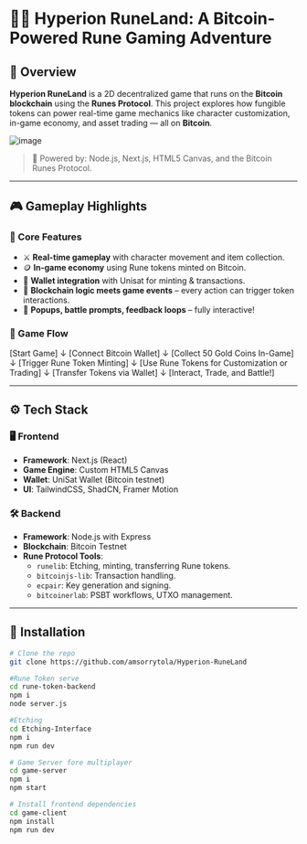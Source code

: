 # 🧙‍♂️ Hyperion RuneLand: A Bitcoin-Powered Rune Gaming Adventure

## 🚀 Overview

**Hyperion RuneLand** is a 2D decentralized game that runs on the **Bitcoin blockchain** using the **Runes Protocol**. This project explores how fungible tokens can power real-time game mechanics like character customization, in-game economy, and asset trading — all on **Bitcoin**.

![image](https://github.com/user-attachments/assets/321f64c3-6a4a-47da-865a-9d76e8ffe0c2)

> 🔗 Powered by: Node.js, Next.js, HTML5 Canvas, and the Bitcoin Runes Protocol.

---

## 🎮 Gameplay Highlights

### 🧩 Core Features

- ⚔️ **Real-time gameplay** with character movement and item collection.
- 🪙 **In-game economy** using Rune tokens minted on Bitcoin.
- 🔐 **Wallet integration** with Unisat for minting & transactions.
- 🧠 **Blockchain logic meets game events** – every action can trigger token interactions.
- 🎁 **Popups, battle prompts, feedback loops** – fully interactive!

### 🧬 Game Flow

[Start Game] ↓ [Connect Bitcoin Wallet] ↓ [Collect 50 Gold Coins In-Game] ↓ [Trigger Rune Token Minting] ↓ [Use Rune Tokens for Customization or Trading] ↓ [Transfer Tokens via Wallet] ↓ [Interact, Trade, and Battle!]


---

## ⚙️ Tech Stack

### 🖥️ Frontend

- **Framework**: Next.js (React)
- **Game Engine**: Custom HTML5 Canvas
- **Wallet**: UniSat Wallet (Bitcoin testnet)
- **UI**: TailwindCSS, ShadCN, Framer Motion

### 🛠 Backend

- **Framework**: Node.js with Express
- **Blockchain**: Bitcoin Testnet
- **Rune Protocol Tools**:
  - `runelib`: Etching, minting, transferring Rune tokens.
  - `bitcoinjs-lib`: Transaction handling.
  - `ecpair`: Key generation and signing.
  - `bitcoinerlab`: PSBT workflows, UTXO management.

---

## 🔧 Installation

```bash
# Clone the repo
git clone https://github.com/amsorrytola/Hyperion-RuneLand

#Rune Token serve
cd rune-token-backend
npm i
node server.js

#Etching
cd Etching-Interface
npm i
npm run dev

# Game Server fore multiplayer
cd game-server
npm i
npm start

# Install frontend dependencies
cd game-client
npm install
npm run dev
